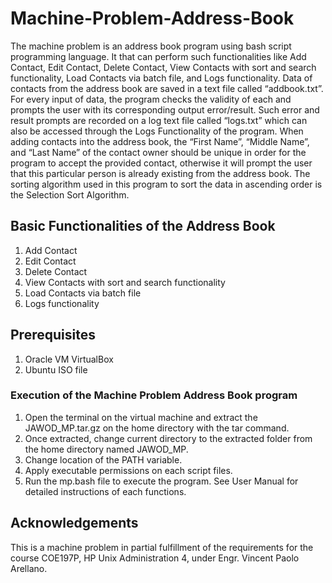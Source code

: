 # Machine-Problem-Address-Book
The machine problem is an address book program using bash script programming language. It that can perform such functionalities like Add Contact, Edit Contact, Delete Contact, View Contacts with sort and search functionality, Load Contacts via batch file, and Logs functionality. Data of contacts from the address book are saved in a text file called “addbook.txt”. For every input of data, the program checks the validity of each and prompts the user with its corresponding output error/result. Such error and result prompts are recorded on a log text file called “logs.txt” which can also be accessed through the Logs Functionality of the program. When adding contacts into the address book, the “First Name”, “Middle Name”, and “Last Name” of the contact owner should be unique in order for the program to accept the provided contact, otherwise it will prompt the user that this particular person is already existing from the address book. The sorting algorithm used in this program to sort the data in ascending order is the Selection Sort Algorithm. 
## Basic Functionalities of the Address Book
1.	Add Contact
2.	Edit Contact
3.	Delete Contact
4.	View Contacts with sort and search functionality  
5.	Load Contacts via batch file
6.	Logs functionality
## Prerequisites
1. Oracle VM VirtualBox
2. Ubuntu ISO file
### Execution of the Machine Problem Address Book program
1.	Open the terminal on the virtual machine and extract the JAWOD_MP.tar.gz on the home directory with the tar command. 
2.	Once extracted, change current directory to the extracted folder from the home directory named JAWOD_MP.
3.	Change location of the PATH variable.
4.	Apply executable permissions on each script files.
5.	Run the mp.bash file to execute the program.
See User Manual for detailed instructions of each functions.
## Acknowledgements
This is a machine problem in partial fulfillment of the requirements for the course COE197P, HP Unix Administration 4, under Engr. Vincent Paolo Arellano.

